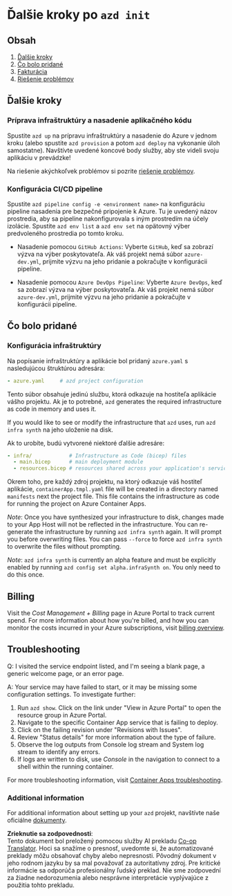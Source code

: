 <!--
CO_OP_TRANSLATOR_METADATA:
{
  "original_hash": "be745fda2aef9ee7ea772119fc6cdcf7",
  "translation_date": "2025-05-17T14:20:06+00:00",
  "source_file": "04-PracticalImplementation/samples/csharp/src/next-steps.md",
  "language_code": "sk"
}
-->
# Ďalšie kroky po `azd init`

## Obsah

1. [Ďalšie kroky](../../../../../../04-PracticalImplementation/samples/csharp/src)
2. [Čo bolo pridané](../../../../../../04-PracticalImplementation/samples/csharp/src)
3. [Fakturácia](../../../../../../04-PracticalImplementation/samples/csharp/src)
4. [Riešenie problémov](../../../../../../04-PracticalImplementation/samples/csharp/src)

## Ďalšie kroky

### Príprava infraštruktúry a nasadenie aplikačného kódu

Spustite `azd up` na prípravu infraštruktúry a nasadenie do Azure v jednom kroku (alebo spustite `azd provision` a potom `azd deploy` na vykonanie úloh samostatne). Navštívte uvedené koncové body služby, aby ste videli svoju aplikáciu v prevádzke!

Na riešenie akýchkoľvek problémov si pozrite [riešenie problémov](../../../../../../04-PracticalImplementation/samples/csharp/src).

### Konfigurácia CI/CD pipeline

Spustite `azd pipeline config -e <environment name>` na konfiguráciu pipeline nasadenia pre bezpečné pripojenie k Azure. Tu je uvedený názov prostredia, aby sa pipeline nakonfigurovala s iným prostredím na účely izolácie. Spustite `azd env list` a `azd env set` na opätovný výber predvoleného prostredia po tomto kroku.

- Nasadenie pomocou `GitHub Actions`: Vyberte `GitHub`, keď sa zobrazí výzva na výber poskytovateľa. Ak váš projekt nemá súbor `azure-dev.yml`, prijmite výzvu na jeho pridanie a pokračujte v konfigurácii pipeline.

- Nasadenie pomocou `Azure DevOps Pipeline`: Vyberte `Azure DevOps`, keď sa zobrazí výzva na výber poskytovateľa. Ak váš projekt nemá súbor `azure-dev.yml`, prijmite výzvu na jeho pridanie a pokračujte v konfigurácii pipeline.

## Čo bolo pridané

### Konfigurácia infraštruktúry

Na popísanie infraštruktúry a aplikácie bol pridaný `azure.yaml` s nasledujúcou štruktúrou adresára:

```yaml
- azure.yaml     # azd project configuration
```

Tento súbor obsahuje jedinú službu, ktorá odkazuje na hostiteľa aplikácie vášho projektu. Ak je to potrebné, `azd` generates the required infrastructure as code in memory and uses it.

If you would like to see or modify the infrastructure that `azd` uses, run `azd infra synth` na jeho uloženie na disk.

Ak to urobíte, budú vytvorené niektoré ďalšie adresáre:

```yaml
- infra/            # Infrastructure as Code (bicep) files
  - main.bicep      # main deployment module
  - resources.bicep # resources shared across your application's services
```

Okrem toho, pre každý zdroj projektu, na ktorý odkazuje váš hostiteľ aplikácie, `containerApp.tmpl.yaml` file will be created in a directory named `manifests` next the project file. This file contains the infrastructure as code for running the project on Azure Container Apps.

*Note*: Once you have synthesized your infrastructure to disk, changes made to your App Host will not be reflected in the infrastructure. You can re-generate the infrastructure by running `azd infra synth` again. It will prompt you before overwriting files. You can pass `--force` to force `azd infra synth` to overwrite the files without prompting.

*Note*: `azd infra synth` is currently an alpha feature and must be explicitly enabled by running `azd config set alpha.infraSynth on`. You only need to do this once.

## Billing

Visit the *Cost Management + Billing* page in Azure Portal to track current spend. For more information about how you're billed, and how you can monitor the costs incurred in your Azure subscriptions, visit [billing overview](https://learn.microsoft.com/azure/developer/intro/azure-developer-billing).

## Troubleshooting

Q: I visited the service endpoint listed, and I'm seeing a blank page, a generic welcome page, or an error page.

A: Your service may have failed to start, or it may be missing some configuration settings. To investigate further:

1. Run `azd show`. Click on the link under "View in Azure Portal" to open the resource group in Azure Portal.
2. Navigate to the specific Container App service that is failing to deploy.
3. Click on the failing revision under "Revisions with Issues".
4. Review "Status details" for more information about the type of failure.
5. Observe the log outputs from Console log stream and System log stream to identify any errors.
6. If logs are written to disk, use *Console* in the navigation to connect to a shell within the running container.

For more troubleshooting information, visit [Container Apps troubleshooting](https://learn.microsoft.com/azure/container-apps/troubleshooting). 

### Additional information

For additional information about setting up your `azd` projekt, navštívte naše oficiálne [dokumenty](https://learn.microsoft.com/azure/developer/azure-developer-cli/make-azd-compatible?pivots=azd-convert).

**Zrieknutie sa zodpovednosti**:  
Tento dokument bol preložený pomocou služby AI prekladu [Co-op Translator](https://github.com/Azure/co-op-translator). Hoci sa snažíme o presnosť, uvedomte si, že automatizované preklady môžu obsahovať chyby alebo nepresnosti. Pôvodný dokument v jeho rodnom jazyku by sa mal považovať za autoritatívny zdroj. Pre kritické informácie sa odporúča profesionálny ľudský preklad. Nie sme zodpovední za žiadne nedorozumenia alebo nesprávne interpretácie vyplývajúce z použitia tohto prekladu.